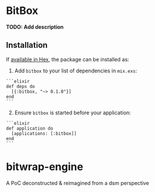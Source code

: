 # BitBox

**TODO: Add description**

## Installation

If [available in Hex](https://hex.pm/docs/publish), the package can be installed as:

  1. Add `bitbox` to your list of dependencies in `mix.exs`:

    ```elixir
    def deps do
      [{:bitbox, "~> 0.1.0"}]
    end
    ```

  2. Ensure `bitbox` is started before your application:

    ```elixir
    def application do
      [applications: [:bitbox]]
    end
    ```

# bitwrap-engine
A PoC deconstructed &amp; reimagined from a dsm perspective
